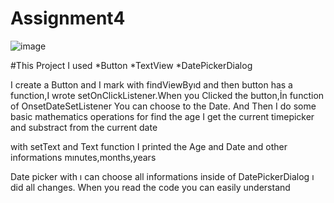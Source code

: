 # Assignment4

![image](https://user-images.githubusercontent.com/101176588/159726622-1e43f05f-8968-4582-9e5a-5b2ee21e1d61.png)







#This Project I used
*Button
*TextView
*DatePickerDialog



I create a Button and I mark with findViewByıd and then button has a function,I wrote setOnClickListener.When you Clicked the button,İn function of OnsetDateSetListener  You can choose to the Date. And Then I do some basic mathematics operations for 
find the age 
I get the current timepicker  and substract from the current date 

with setText and Text function I printed the Age and Date and other informations mınutes,months,years 

Date picker with ı can choose all informations 
inside of DatePickerDialog ı did all changes.
When you read the code you can easily understand

